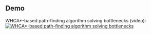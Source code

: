 ## Demo
WHCA\*-based path-finding algorithm solving bottlenecks (video):
[![WHCA\*-based path-finding algorithm solving bottlenecks](http://img.youtube.com/vi/_fSbakEx_vY/0.jpg)](http://www.youtube.com/watch?v=_fSbakEx_vY "WHCA\*-based path-finding algorithm solving bottlenecks")
